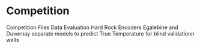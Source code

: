 # Competition
Competition Files Data Evaluation
Hard Rock Encoders Egalebine and Duvernay separate models to predict True Temperature for blind validationn wells
